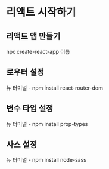 # 리액트 시작하기

## 리액트 앱 만들기
npx create-react-app 이름


## 로우터 설정
뉴 터미널 - npm install react-router-dom

## 변수 타입 설정
뉴 터미널 - npm install prop-types

## 사스 설정 
뉴 터미널 - npm install node-sass